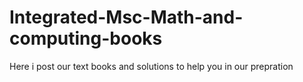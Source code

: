 # Integrated-Msc-Math-and-computing-books
Here i post our text books and solutions to help you in our prepration
